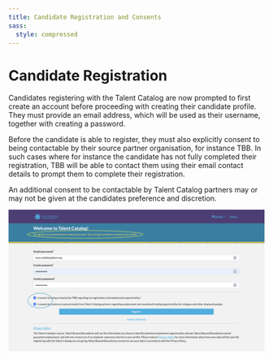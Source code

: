 ```yaml
---
title: Candidate Registration and Consents
sass:
  style: compressed
---
```


# Candidate Registration

Candidates registering with the Talent Catalog are now prompted to first create an account before
proceeding with creating their candidate profile. They must provide an email address, which will be
used as their username, together with creating a password.

Before the candidate is able to register, they must also explicitly consent to being contactable by
their source partner organisation, for instance TBB. In such cases where for instance the candidate
has not fully completed their registration, TBB will be able to contact them using their email 
contact details to prompt them to complete their registration.

An additional consent to be contactable by Talent Catalog partners may or may not be given at the 
candidates preference and discretion. 

<div class="card-image-container">
  <img src="./../assets/images/v220/CandidateRegistrationAndConsents.png" 
        alt="Candidate Registration and Consents" class="card-image">
</div>